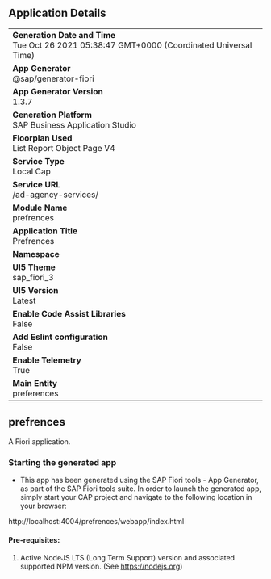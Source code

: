 ## Application Details
|               |
| ------------- |
|**Generation Date and Time**<br>Tue Oct 26 2021 05:38:47 GMT+0000 (Coordinated Universal Time)|
|**App Generator**<br>@sap/generator-fiori|
|**App Generator Version**<br>1.3.7|
|**Generation Platform**<br>SAP Business Application Studio|
|**Floorplan Used**<br>List Report Object Page V4|
|**Service Type**<br>Local Cap|
|**Service URL**<br>/ad-agency-services/
|**Module Name**<br>prefrences|
|**Application Title**<br>Prefrences|
|**Namespace**<br>|
|**UI5 Theme**<br>sap_fiori_3|
|**UI5 Version**<br>Latest|
|**Enable Code Assist Libraries**<br>False|
|**Add Eslint configuration**<br>False|
|**Enable Telemetry**<br>True|
|**Main Entity**<br>preferences|

## prefrences

A Fiori application.

### Starting the generated app

-   This app has been generated using the SAP Fiori tools - App Generator, as part of the SAP Fiori tools suite.  In order to launch the generated app, simply start your CAP project and navigate to the following location in your browser:

http://localhost:4004/prefrences/webapp/index.html

#### Pre-requisites:

1. Active NodeJS LTS (Long Term Support) version and associated supported NPM version.  (See https://nodejs.org)


